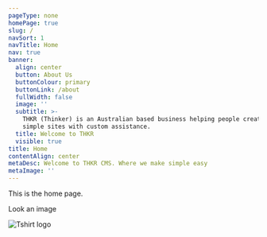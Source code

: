 ```yaml
---
pageType: none
homePage: true
slug: /
navSort: 1
navTitle: Home
nav: true
banner:
  align: center
  button: About Us
  buttonColour: primary
  buttonLink: /about
  fullWidth: false
  image: ''
  subtitle: >-
    THKR (Thinker) is an Australian based business helping people create fast,
    simple sites with custom assistance.
  title: Welcome to THKR
  visible: true
title: Home
contentAlign: center
metaDesc: Welcome to THKR CMS. Where we make simple easy
metaImage: ''
---
```

This is the home page.

Look an image

![Tshirt logo](/images/thkr-logo.png)
